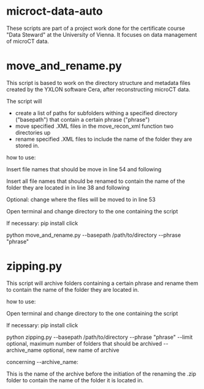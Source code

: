 # microct-data-auto
These scripts are part of a project work done for the certificate course "Data Steward" at the University of Vienna. It focuses on data management of microCT data.

# move_and_rename.py
This script is based to work on the directory structure and metadata files created by the YXLON software Cera, after reconstructing microCT data.

The script will
- create a list of paths for subfolders withing a specified directory ("basepath") that contain a certain phrase ("phrase")
- move specified .XML files in the move_recon_xml function two directories up
- rename specified .XML files to include the name of the folder they are stored in.

how to use:

Insert file names that should be move in line 54 and following

Insert all file names that should be renamed to contain the name of the folder they  are located in in line 38 and following

Optional: change where the files will be moved to in line 53

Open terminal and change directory to the one containing the script

If necessary: pip install click

python move_and_rename.py --basepath /path/to/directory --phrase "phrase"

# zipping.py
This script will archive folders containing a certain phrase and rename them to contain the name of the folder they are located in.

how to use:

Open terminal and change directory to the one containing the script

If necessary: pip install click

python zipping.py --basepath /path/to/directory --phrase "phrase" --limit optional, maximum number of folders that should be archived --archive_name optional, new name of archive

concerning --archive_name:

This is the name of the archive before the initiation of the renaming the .zip folder to contain the name of the folder it is located in.

